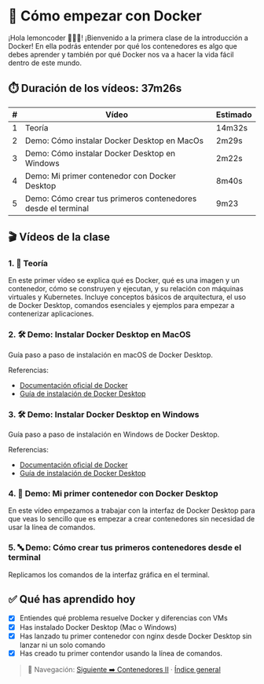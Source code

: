 # 🚀 Cómo empezar con Docker <a id="top"></a>

¡Hola lemoncoder 👋🏻🍋! ¡Bienvenido a la primera clase de la introducción a Docker! En ella podrás entender por qué los contenedores es algo que debes aprender y también por qué Docker nos va a hacer la vida fácil dentro de este mundo. 

## ⏱️ Duración de los vídeos: 37m26s

| # | Vídeo | Estimado |
|---|-------|----------|
| 1 | Teoría | 14m32s |
| 2 | Demo: Cómo instalar Docker Desktop en MacOs | 2m29s |
| 3 | Demo: Cómo instalar Docker Desktop en Windows | 2m22s |
| 4 | Demo: Mi primer contenedor con Docker Desktop | 8m40s |
| 5 | Demo: Cómo crear tus primeros contenedores desde el terminal | 9m23 |

## 🎬 Vídeos de la clase <a id="videos"></a>

### 1. 📘 Teoría <a id="v1-teoria"></a>

En este primer vídeo se explica qué es Docker, qué es una imagen y un contenedor, cómo se construyen y ejecutan, y su relación con máquinas virtuales y Kubernetes. Incluye conceptos básicos de arquitectura, el uso de Docker Desktop, comandos esenciales y ejemplos para empezar a contenerizar aplicaciones.

### 2. 🛠️ Demo: Instalar Docker Desktop en MacOS <a id="v1-demo1-macos"></a>

Guía paso a paso de instalación en macOS de Docker Desktop.

Referencias:

- [Documentación oficial de Docker](https://docs.docker.com/get-started/)
- [Guía de instalación de Docker Desktop](https://docs.docker.com/desktop/install/mac-install/)

### 3. 🛠️ Demo: Instalar Docker Desktop en Windows <a id="v1-demo2-windows"></a>

Guía paso a paso de instalación en Windows de Docker Desktop.

Referencias:

- [Documentación oficial de Docker](https://docs.docker.com/get-started/)
- [Guía de instalación de Docker Desktop](https://docs.docker.com/desktop/install/windows-install/)

### 4. 🧪 Demo: Mi primer contenedor con Docker Desktop <a id="v1-demo3-primer-contenedor"></a>

En este vídeo empezamos a trabajar con la interfaz de Docker Desktop para que veas lo sencillo que es empezar a crear contenedores sin necesidad de usar la línea de comandos.

### 5. 🔤 Demo: Cómo crear tus primeros contenedores desde el terminal <a id="v1-demo4-terminal"></a>

Replicamos los comandos de la interfaz gráfica en el terminal.

## ✅ Qué has aprendido hoy

- [x] Entiendes qué problema resuelve Docker y diferencias con VMs
- [x] Has instalado Docker Desktop (Mac o Windows)
- [x] Has lanzado tu primer contenedor con nginx desde Docker Desktop sin lanzar ni un solo comando
- [x] Has creado tu primer contendor usando la línea de comandos.

> 🧭 Navegación: [Siguiente ➡️ Contenedores II](../contenedores-ii/README.md#videos) · [Índice general](../README.md#videos-index)

